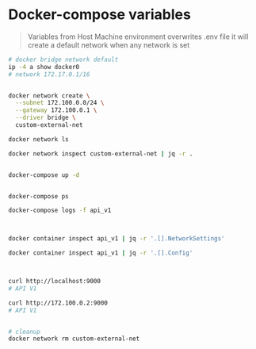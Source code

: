# Docker-compose variables

> Variables from Host Machine environment overwrites .env file
> it will create a default network when any network is set

```bash
# docker bridge network default
ip -4 a show docker0
# network 172.17.0.1/16


docker network create \
  --subnet 172.100.0.0/24 \
  --gateway 172.100.0.1 \
  --driver bridge \
  custom-external-net

docker network ls

docker network inspect custom-external-net | jq -r .


docker-compose up -d


docker-compose ps

docker-compose logs -f api_v1



docker container inspect api_v1 | jq -r '.[].NetworkSettings'

docker container inspect api_v1 | jq -r '.[].Config'



curl http://localhost:9000
# API V1

curl http://172.100.0.2:9000
# API V1


# cleanup
docker network rm custom-external-net
```
